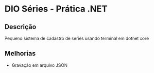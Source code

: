 # DIO Séries - Prática .NET

## Descrição
Pequeno sistema de cadastro de series usando terminal em dotnet core

## Melhorias
* Gravação em arquivo JSON
